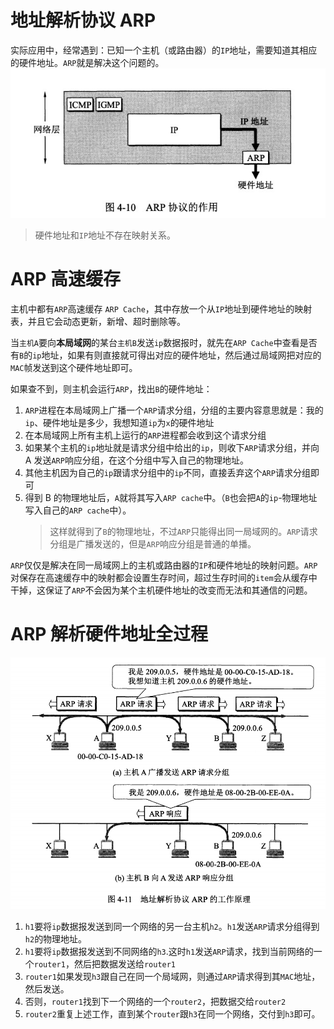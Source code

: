 # 地址解析协议 ARP

实际应用中，经常遇到：已知一个主机（或路由器）的`IP`地址，需要知道其相应的硬件地址。`ARP`就是解决这个问题的。
![](https://raw.githubusercontent.com/CyC2018/CS-Notes/master/notes/pics/b9d79a5a-e7af-499b-b989-f10483e71b8b.jpg)

> 硬件地址和`IP`地址不存在映射关系。

# ARP 高速缓存

主机中都有`ARP`高速缓存 `ARP Cache`，其中存放一个从`IP`地址到硬件地址的映射表，并且它会动态更新，新增、超时删除等。

当`主机A`要向**本局域网**的某台`主机B`发送`ip`数据报时，就先在`ARP Cache`中查看是否有`B`的`ip`地址，如果有则直接就可得出对应的硬件地址，然后通过局域网把对应的`MAC`帧发送到这个硬件地址即可。

如果查不到，则主机会运行`ARP`，找出`B`的硬件地址：

1.  `ARP`进程在本局域网上广播一个`ARP`请求分组，分组的主要内容意思就是：我的`ip`、硬件地址是多少，我想知道`ip`为`x`的硬件地址
2.  在本局域网上所有主机上运行的`ARP`进程都会收到这个请求分组
3.  如果某个主机的`ip`地址就是请求分组中给出的`ip`，则收下`ARP`请求分组，并向 A 发送`ARP`响应分组，在这个分组中写入自己的物理地址。
4.  其他主机因为自己的`ip`跟请求分组中的`ip`不同，直接丢弃这个`ARP`请求分组即可
5.  得到 B 的物理地址后，`A`就将其写入`ARP cache`中。（`B`也会把`A`的`ip`-物理地址写入自己的`ARP cache`中）。
    > 这样就得到了`B`的物理地址，不过`ARP`只能得出同一局域网的。`ARP`请求分组是广播发送的，但是`ARP`响应分组是普通的单播。

`ARP`仅仅是解决在同一局域网上的主机或路由器的`IP`和硬件地址的映射问题。`ARP`对保存在高速缓存中的映射都会设置生存时间，超过生存时间的`item`会从缓存中干掉，这保证了`ARP`不会因为某个主机硬件地址的改变而无法和其通信的问题。

# ARP 解析硬件地址全过程

![](https://raw.githubusercontent.com/CyC2018/CS-Notes/master/notes/pics/8006a450-6c2f-498c-a928-c927f758b1d0.png)

1.  `h1`要将`ip`数据报发送到同一个网络的另一台主机`h2`。`h1`发送`ARP`请求分组得到`h2`的物理地址。
2.  `h1`要将`ip`数据报发送到不同网络的`h3`.这时`h1`发送`ARP`请求，找到当前网络的一个`router1`，然后把数据发送给`router1`
3.  `router1`如果发现`h3`跟自己在同一个局域网，则通过`ARP`请求得到其`MAC`地址，然后发送。
4.  否则，`router1`找到下一个网络的一个`router2`，把数据交给`router2`
5.  `router2`重复上述工作，直到某个`router`跟`h3`在同一个网络，交付到`h3`即可。
